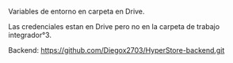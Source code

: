 Variables de entorno en carpeta en Drive.

Las credenciales estan en Drive pero no en la carpeta de trabajo integrador°3.

Backend: 
https://github.com/Diegox2703/HyperStore-backend.git
